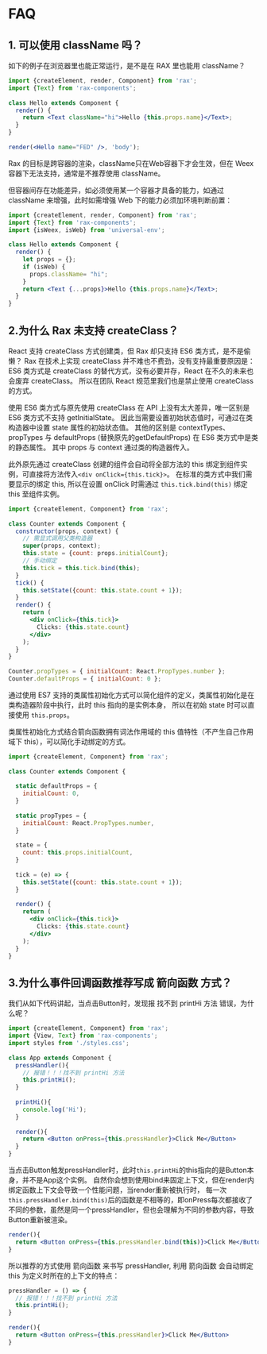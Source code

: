 # FAQ

## 1. 可以使用 className 吗？

如下的例子在浏览器里也能正常运行，是不是在 RAX 里也能用 className？

```jsx
import {createElement, render, Component} from 'rax';
import {Text} from 'rax-components';
 
class Hello extends Component {
  render() {
    return <Text className="hi">Hello {this.props.name}</Text>;
  }
}
 
render(<Hello name="FED" />, 'body');
```
Rax 的目标是跨容器的渲染，className只在Web容器下才会生效，但在 Weex 容器下无法支持，通常是不推荐使用 className。

但容器间存在功能差异，如必须使用某一个容器才具备的能力，如通过 className 来增强，此时如需增强 Web 下的能力必须加环境判断前置：

```jsx
import {createElement, render, Component} from 'rax';
import {Text} from 'rax-components';
import {isWeex, isWeb} from 'universal-env';
 
class Hello extends Component {
  render() {
    let props = {};
    if (isWeb) {
      props.className= "hi";
    }
    return <Text {...props}>Hello {this.props.name}</Text>;
  }
}
```

## 2.为什么 Rax 未支持 createClass？

React 支持 createClass 方式创建类，但 Rax 却只支持 ES6 类方式，是不是偷懒？ Rax 在技术上实现 createClass 并不难也不费劲，没有支持最重要原因是： ES6 类方式是 createClass 的替代方式，没有必要并存，React 在不久的未来也会废弃 createClass。 所以在团队 React 规范里我们也是禁止使用 createClass 的方式。

使用 ES6 类方式与原先使用 createClass 在 API 上没有太大差异，唯一区别是 ES6 类方式不支持 getInitialState。 因此当需要设置初始状态值时，可通过在类构造器中设置 state 属性的初始状态值。 其他的区别是 contextTypes、propTypes 与 defaultProps (替换原先的getDefaultProps) 在 ES6 类方式中是类的静态属性。 其中 props 与 context 通过类的构造器传入。

此外原先通过 createClass 创建的组件会自动将全部方法的 this 绑定到组件实例，可直接将方法传入` <div onClick={this.tick}> `。 在标准的类方式中我们需要显示的绑定 this, 所以在设置 onClick 时需通过 `this.tick.bind(this)` 绑定 this 至组件实例。

```jsx
import {createElement, Component} from 'rax';
 
class Counter extends Component {
  constructor(props, context) {
    // 需显式调用父类构造器 
    super(props, context);
    this.state = {count: props.initialCount};
    // 手动绑定 
    this.tick = this.tick.bind(this);
  }
  tick() {
    this.setState({count: this.state.count + 1});
  }
  render() {
    return (
      <div onClick={this.tick}>
        Clicks: {this.state.count}
      </div>
    );
  }
}
 
Counter.propTypes = { initialCount: React.PropTypes.number };
Counter.defaultProps = { initialCount: 0 };
```

通过使用 ES7 支持的类属性初始化方式可以简化组件的定义，类属性初始化是在类构造器阶段中执行，此时 this 指向的是实例本身， 所以在初始 state 时可以直接使用 `this.props`。

类属性初始化方式结合箭向函数拥有词法作用域的 this 值特性（不产生自己作用域下 this），可以简化手动绑定的方式。

```jsx
import {createElement, Component} from 'rax';
 
class Counter extends Component {
 
  static defaultProps = {
    initialCount: 0,
  }
 
  static propTypes = {
    initialCount: React.PropTypes.number,
  }
 
  state = {
    count: this.props.initialCount,
  }
 
  tick = (e) => {
    this.setState({count: this.state.count + 1});
  }
 
  render() {
    return (
      <div onClick={this.tick}>
        Clicks: {this.state.count}
      </div>
    );
  }
}
```

## 3.为什么事件回调函数推荐写成 箭向函数 方式？

我们从如下代码讲起，当点击Button时，发现报 找不到 printHi 方法 错误，为什么呢？

```jsx
import {createElement, Component} from 'rax';
import {View, Text} from 'rax-components';
import styles from './styles.css';
 
class App extends Component {
  pressHandler(){
    // 报错！！！找不到 printHi 方法 
    this.printHi();
  }
 
  printHi(){
    console.log('Hi');
  }
 
  render(){
    return <Button onPress={this.pressHandler}>Click Me</Button>
  }
}
```

当点击Button触发pressHandler时，此时`this.printHi`的this指向的是Button本身，并不是App这个实例。 自然你会想到使用bind来固定上下文，但在render内绑定函数上下文会导致一个性能问题，当render重新被执行时， 每一次`this.pressHandler.bind(this)`后的函数是不相等的，即onPress每次都接收了不同的参数，虽然是同一个pressHandler，但也会理解为不同的参数内容，导致Button重新被渲染。

```jsx
render(){
  return <Button onPress={this.pressHandler.bind(this)}>Click Me</Button>
}
```

所以推荐的方式使用 箭向函数 来书写 pressHandler, 利用 箭向函数 会自动绑定 this 为定义时所在的上下文的特点：

```jsx
pressHandler = () => {
  // 报错！！！找不到 printHi 方法 
  this.printHi();
}
 
render(){
  return <Button onPress={this.pressHandler}>Click Me</Button>
}
```
